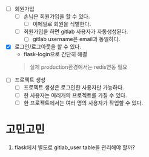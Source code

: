 * [ ] 회원가입
  * [ ] 손님은 회원가입을 할 수 있다.
    * [ ] 이메일로 회원을 식별한다.
  * [ ] 회원가입을 하면 gitlab 사용자가 자동생성된다.
    * [ ] gitlab username은 email과 동일하다.
* [x] 로그인/로그아웃을 할 수 있다.
  * flask-login으로 간단히 해결
  > 실제 production환경에서는 redis연동 필요
* [ ] 프로젝트 생성
  * [ ] 프로젝트 생성은 로그인한 사용자만 가능하다.
  * [ ] 한 사용자는 여러개의 프로젝트를 가질 수 있다.
  * [ ] 한 프로젝트에서는 여러 명의 사용자가 작업할 수 있다.

# 고민고민
1. flask에서 별도로 gitlab_user table을 관리해야 할까?